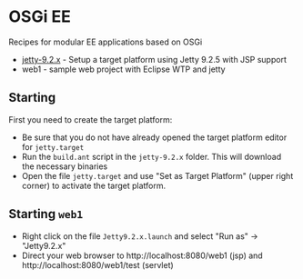 OSGi EE
=========

Recipes for modular EE applications based on OSGi

* [jetty-9.2.x](jetty-9.2.x/README.md) - Setup a target platform using Jetty 9.2.5 with JSP support
* web1 - sample web project with Eclipse WTP and jetty

Starting
-----------

First you need to create the target platform:
* Be sure that you do not have already opened the target platform editor for `jetty.target`
* Run the `build.ant` script in the `jetty-9.2.x` folder. This will download the necessary binaries
* Open the file `jetty.target` and use "Set as Target Platform" (upper right corner) to activate the target platform.

Starting `web1`
------------------

* Right click on the file `Jetty9.2.x.launch` and select "Run as" -> "Jetty9.2.x"
* Direct your web browser to http://localhost:8080/web1 (jsp) and http://localhost:8080/web1/test (servlet)
